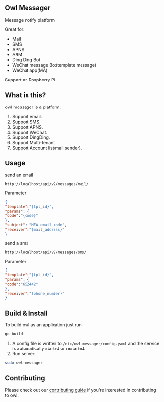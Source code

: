## Owl Messager

Message notify platform.

Great for:

* Mail
* SMS
* APNS
* ARM
* Ding Ding Bot
* WeChat message Bot(template message)
* WeChat app(MA)

Support on Raspberry Pi

## What is this?


owl messager is a platform:

1. Support email.
2. Support SMS.
3. Support APNS.
4. Support WeChat.
5. Support DingDing.
6. Support Multi-tenant.
7. Support Account list(mail sender).

## Usage

send an email
```shell
http://localhost/api/v2/messages/mail/
```
Parameter
```json
{
"template":"{tpl_id}",
"params": {
"code":"{code}"
},
"subject": "MFA email code",
"receiver":"{mail_address}"
}
```

send a sms
```shell
http://localhost/api/v2/messages/sms/
```
Parameter
```json
{
"template":"{tpl_id}",
"params": {
"code":"652442"
},
"receiver":"{phone_number}"
}
```

Build & Install
--------------

To build owl as an application just run:

```bash
go build
```

1. A config file is written to `/etc/owl-messager/config.yaml` and the service is automatically started or restarted.
2. Run server:

```bash
sudo owl-messager
```

Contributing
------------

Please check out our [contributing guide](CONTRIBUTING.md) if you're interested in contributing to owl.
